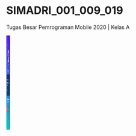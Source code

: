 # SIMADRI_001_009_019
Tugas Besar Pemrograman Mobile 2020 | Kelas A<br>
<div>
 <img src="https://raw.githubusercontent.com/UMM-2020-mobile-programming/SIMADRI_001_009_019/master/Screenshot_10.png" width="10px" height="250px">
  <img src="https://raw.githubusercontent.com/UMM-2020-mobile-programming/SIMADRI_001_009_019/master/Screenshot_09.png" width="10px" height="250px">
</div>
